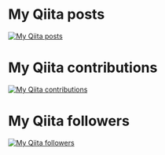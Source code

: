 
# My Qiita posts
[![My Qiita posts](https://qiita-badge.apiapi.app/s/chinchilla/posts.svg)](http://qiita.com/chinchilla)
# My Qiita contributions
[![My Qiita contributions](https://qiita-badge.apiapi.app/s/chinchilla/contributions.svg)](http://qiita.com/chinchilla)
# My Qiita followers
[![My Qiita followers](https://qiita-badge.apiapi.app/s/chinchilla/followers.svg)](http://qiita.com/chinchilla)

